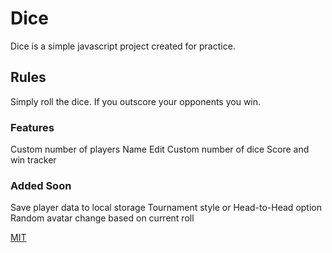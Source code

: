 # Dice

Dice is a simple javascript project created for practice.

## Rules

Simply roll the dice. If you outscore your opponents you win.

### Features

Custom number of players
Name Edit
Custom number of dice
Score and win tracker

### Added Soon

Save player data to local storage
Tournament style or Head-to-Head option
Random avatar change based on current roll

[MIT](https://choosealicense.com/licenses/mit/)
